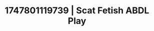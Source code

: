 ---
categories:
- Femme domination
- Mormon missionary
- Latex & lace
- Body positivity
- Lip biting
image: /assets/images/1747801119739.jpg
layout: post
seo:
  description: Featured content with sensual Scat Fetish, ABDL Play. HD images available.
  keywords: Scat Fetish, ABDL Play
  og_image: /assets/images/1747801119739.jpg
  schema_type: VisualArtwork
tags:
- ABDL Play
- '#1747801119739'
- Scat Fetish
title: 1747801119739 | Scat Fetish ABDL Play
---